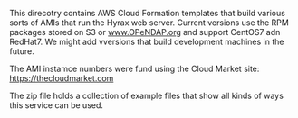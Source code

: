 
This direcotry contains AWS Cloud Formation templates that build
various sorts of AMIs that run the Hyrax web server. Current versions
use the RPM packages stored on S3 or www.OPeNDAP.org and support
CentOS7 adn RedHat7. We might add vversions that build development
machines in the future.

The AMI instamce numbers were fund using the Cloud Market site:
https://thecloudmarket.com

The zip file holds a collection of example files that show all kinds
of ways this service can be used.

